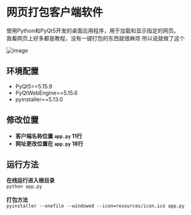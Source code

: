 # 网页打包客户端软件
使用Python和PyQt5开发的桌面应用程序，用于加载和显示指定的网页。<br>
我看网页上好多都是教程，没有一键打包的东西就很麻烦
所以说就做了这个

![image](https://github.com/user-attachments/assets/f923f32a-3a6b-4209-9f05-d14eb398b7da)
## 环境配置
* PyQt5==5.15.9
* PyQtWebEngine==5.15.6
* pyinstaller==5.13.0
## 修改位置
* **客户端名称位置 `app.py` 11行**<br>
* **网址更改位置在 `app.py` 18行**<br>
## 运行方法
**在线运行进入根目录**<br> `python app.py`
<br><br>
**打包方法**<br>
`pyinstaller --onefile --windowed --icon=resources/icon.ico app.py`
